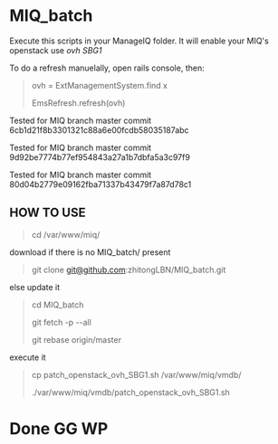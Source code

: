 # MIQ_batch
Execute this scripts in your ManageIQ folder. It will enable your MIQ's openstack use *ovh SBG1*

To do a refresh manuelally, open rails console, then:
> ovh = ExtManagementSystem.find x
>
> EmsRefresh.refresh(ovh)

Tested for MIQ branch master commit 6cb1d21f8b3301321c88a6e00fcdb58035187abc

Tested for MIQ branch master commit 9d92be7774b77ef954843a27a1b7dbfa5a3c97f9

Tested for MIQ branch master commit 80d04b2779e09162fba71337b43479f7a87d78c1


## HOW TO USE
> cd /var/www/miq/

download if there is no MIQ_batch/ present

> git clone git@github.com:zhitongLBN/MIQ_batch.git

else update it

> cd MIQ_batch
>
> git fetch -p --all
>
> git rebase origin/master

execute it

> cp patch_openstack_ovh_SBG1.sh /var/www/miq/vmdb/
>
> ./var/www/miq/vmdb/patch_openstack_ovh_SBG1.sh

# Done GG WP

